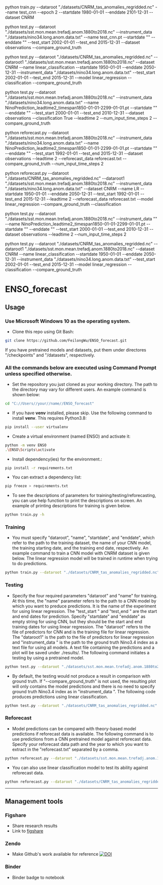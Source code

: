 python train.py --dataroot "./datasets/CNRM_tas_anomalies_regridded.nc" --name test_cnn --epoch 2 --startdate 1980-01-01 --enddate 2101-12-31   --dataset CNRM

python test.py --dataroot "./datasets/sst.mon.mean.trefadj.anom.1880to2018.nc" --instrument_data "./datasets/nino34.long.anom.data.txt" --name test_cnn.pt  --startdate "" --enddate ""  --test_start 2002-01-01 --test_end 2015-12-31 --dataset observations --compare_ground_truth

python test.py --dataroot "./datasets/CNRM_tas_anomalies_regridded.nc" --dataroot1  "./datasets/sst.mon.mean.trefadj.anom.1880to2018.nc" --dataset CNRM --name linear_classification --startdate 1950-01-01 --enddate 2050-12-31 --instrument_data "./datasets/nino34.long.anom.data.txt" --test_start 2002-01-01 --test_end 2015-12-31  --model linear_regression --classification --compare_ground_truth

python test.py --dataroot "./datasets/sst.mon.mean.trefadj.anom.1880to2018.nc" --instrument_data "./datasets/nino34.long.anom.data.txt" --name NinoPrediction_leadtime2_timespan1850-01-01-2299-01-01.pt  --startdate "" --enddate ""  --test_start 2000-01-01 --test_end 2010-12-31 --dataset observations --classification True --leadtime 2 --num_input_time_steps 2 --compare_ground_truth

python reforecast.py --dataroot "./datasets/sst.mon.mean.trefadj.anom.1880to2018.nc" --instrument_data "./datasets/nino34.long.anom.data.txt" --name NinoPrediction_leadtime2_timespan1850-01-01-2299-01-01.pt  --startdate "" --enddate "" --test_start 1992-01-01 --test_end 2015-12-31   --dataset observations  --leadtime 2 --reforecast_data reforecast.txt --compare_ground_truth --num_input_time_steps 2

python reforecast.py --dataroot "./datasets/CNRM_tas_anomalies_regridded.nc" --dataroot1  "./datasets/sst.mon.mean.trefadj.anom.1880to2018.nc" --instrument_data "./datasets/nino34.long.anom.data.txt" --dataset CNRM --name LR   --startdate 1950-01-01 --enddate 2050-12-31 --test_start 1992-01-01 --test_end 2015-12-31  --leadtime 2 --reforecast_data reforecast.txt --model linear_regression --compare_ground_truth --classification

python test.py --dataroot "./datasets/sst.mon.mean.trefadj.anom.1880to2018.nc" --instrument_data "" --name NinoPrediction_leadtime2_timespan1850-01-01-2299-01-01.pt  --startdate "" --enddate ""  --test_start 2000-01-01 --test_end 2010-12-31 --dataset observations  --leadtime 2 --num_input_time_steps 2 

python test.py --dataroot "./datasets/CNRM_tas_anomalies_regridded.nc" --dataroot1  "./datasets/sst.mon.mean.trefadj.anom.1880to2018.nc" --dataset CNRM --name linear_classification --startdate 1950-01-01 --enddate 2050-12-31 --instrument_data "./datasets/nino34.long.anom.data.txt" --test_start 2002-01-01 --test_end 2015-12-31  --model linear_regression --classification --compare_ground_truth


# ENSO_forecast

## Usage
### Use Microsoft Windows 10 as the operating system.
- Clone this repo using Git Bash:
```bash
git clone https://github.com/FeilongWu/ENSO_forecast.git
```

If you have pretrained models and datasets, put them under directores "/checkpoints" and "/datasets", respectively.
### All the commands below are executed using Command Prompt unless specified otherwise.
- Set the repository you just cloned as your working directory. The path to the directory may vary for different users. An example command is shown below:
```bash
cd "C://Users//your//name//ENSO_forecast"
```

- If you have <strong>venv</strong> installed, please skip. Use the following command to install  <strong>venv</strong>. This requires Python3.8:
```bash
pip install --user virtualenv
```
- Create a virtual environment (named ENSO) and activate it:
```bash
python -m venv ENSO
.\ENSO\Scripts\activate
```
- Install dependency(ies) for the environment.:
```bash
pip install -r requirements.txt
```
- You can extract a dependency list:
 ```bash
pip freeze > requirements.txt
```
- To see the descriptions of parameters for training/testing/reforecasting, you can use help function to print the descriptions on screen. An example of printing descriptions for training is given below.
 ```bash
python train.py -h
```
### Training
- You must specify "dataroot", "name", "startdate", and "enddate", which refer to the path to the training dataset, the name of your CNN model, the training starting date, and the training end date, respectively. An example command to train a CNN model with CNRM dataset is given below. The linear regression model will be trained in runtime when trying to do predictions.
 ```bash
python train.py --dataroot "./datasets/CNRM_tas_anomalies_regridded.nc" --name test_cnn --epoch 2 --startdate '1980-01-01' --enddate '2101-12-31'   --dataset CNRM
```

### Testing
- Specify the four required parameters "dataroot" and "name" for training. At this time, the "name" parameter refers to the path to a CNN model by which you want to preduce predictions. It is the name of the experiment for using linear regression. The "test_start " and "test_end " are the start and end dates for prediction. Specify "startdate" and "enddate" as empty string for using CNN, but they should be the start and end training dates for using linear regression. The "dataroot" refers to the file of predictors for CNN and is the training file for linear regression. The "dataroot1" is the path to the file of predictors for linear regression and "instrument_data " is the path to the ground truth Nino3.4 index as a text file for using all models. A text file containing the predictions and a plot will be saved under ./results/. The following command initiates a testing by using a pretrained model.
 ```bash
python test.py --dataroot "./datasets/sst.mon.mean.trefadj.anom.1880to2018.nc" --instrument_data "./datasets/nino34.long.anom.data.txt" --name test_cnn.pt  --startdate "" --enddate ""  --test_start 2002-01-01 --test_end 2015-12-31 --dataset observations --compare_ground_truth
```
- By default, the testing would not produce a result in comparison with ground truth. If "--compare_ground_truth" is not used, the resulting plot will only contains the model predictions and there is no need to specify ground truth Nino3.4 index as in "instrument_data ". The following code produces predictions using linear classification.
```bash
python test.py --dataroot "./datasets/CNRM_tas_anomalies_regridded.nc" --dataroot1  "./datasets/sst.mon.mean.trefadj.anom.1880to2018.nc" --dataset CNRM --name linear_classification --startdate 1950-01-01 --enddate 2050-12-31 --instrument_data "" --test_start 2002-01-01 --test_end 2015-12-31  --model linear_regression --classification 
```
### Reforecast
- Model predictions can be compared with theory-based model predictions if reforecast data is available. The following command is to use predictions from a CNN pretrained model against reforecast data. Specify your reforecast data path and the year to which you want to extract in the "reforecast.txt" separated by a comma.
```bash
python reforecast.py --dataroot "./datasets/sst.mon.mean.trefadj.anom.1880to2018.nc" --instrument_data "./datasets/nino34.long.anom.data.txt" --name NinoPrediction_leadtime2_timespan1850-01-01-2299-01-01.pt  --startdate "" --enddate "" --test_start 1992-01-01 --test_end 2015-12-31   --dataset observations  --leadtime 2 --reforecast_data reforecast.txt --compare_ground_truth --num_input_time_steps 2
```
- You can also use linear classification model to test its ability against reforecast data.
```bash
python reforecast.py --dataroot "./datasets/CNRM_tas_anomalies_regridded.nc" --dataroot1  "./datasets/sst.mon.mean.trefadj.anom.1880to2018.nc" --instrument_data "./datasets/nino34.long.anom.data.txt" --dataset CNRM --name LR   --startdate 1950-01-01 --enddate 2050-12-31 --test_start 1992-01-01 --test_end 2015-12-31  --leadtime 2 --reforecast_data reforecast.txt --model linear_regression --compare_ground_truth --classification 
```

---

## Management tools
### Figshare
- Share research results
- Link to [figshare](https://figshare.com/projects/ENSO_Machine_Learning_Weather_forecast/92510)

### Zendo
- Make Github's work available for reference
[![DOI](https://zenodo.org/badge/316078841.svg)](https://zenodo.org/badge/latestdoi/316078841)

### Binder
- Binder badge to notebook
<!-- Please add your Binder link to there -->
<!-- - [![Binder](https://mybinder.org/badge_logo.svg)](https://mybinder.org/v2/gh/DS-560/Weather_Forecast_ENSO_ML/main?filepath=ENSO_forecast.ipynb) -->
 

